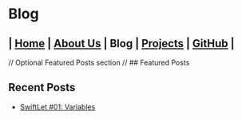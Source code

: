 # Blog

## | [Home](../README.md) | [About Us](../about-us/about-us.md) | Blog | [Projects](../projects/projects.md) | [GitHub](../github/github.md) |

// Optional Featured Posts section
// ## Featured Posts

## Recent Posts

- [SwiftLet #01: Variables](posts/swiftlet-01-variables.md)